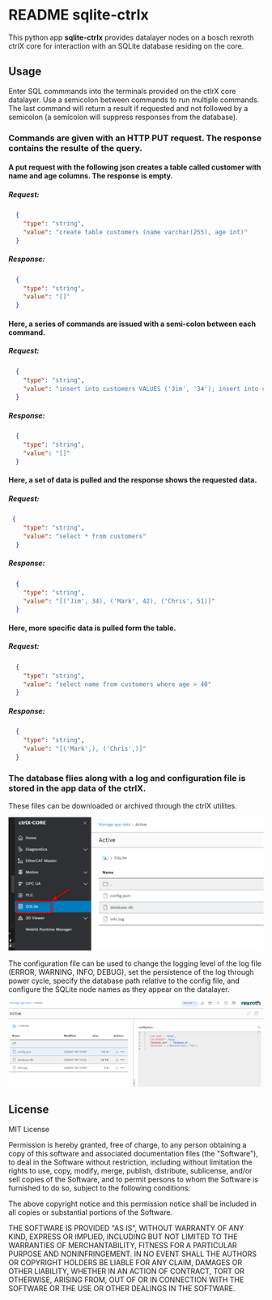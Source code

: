 # README sqlite-ctrlx

This python app __sqlite-ctrlx__ provides datalayer nodes on a bosch rexroth ctrlX core for interaction with an SQLite database residing on the core.

## Usage

Enter SQL commmands into the terminals provided on the ctlrX core datalayer. Use a semicolon between commands to run multiple commands. The last command will return a result if requested and not followed by a semicolon (a semicolon will suppress responses from the database).


### Commands are given with an HTTP PUT request. The response contains the resulte of the query.

#### A put request with the following json creates a table called customer with name and age columns. The response is empty.

##### Request:
```json
  {
    "type": "string",
    "value": "create table customers (name varchar(255), age int)"
  }
```

##### Response:
```json
  {
    "type": "string",
    "value": "[]"
  }
```

#### Here, a series of commands are issued with a semi-colon between each command.
##### Request: 
```json
  {
    "type": "string",
    "value": "insert into customers VALUES ('Jim', '34'); insert into customers VALUES ('Mark', '42'); insert into customers VALUES ('Chris', '51');"
  }
 ``` 

##### Response:
```json
  {
    "type": "string",
    "value": "[]"
  }
```

#### Here, a set of data is pulled and the response shows the requested data.
##### Request: 
```json
 {
    "type": "string",
    "value": "select * from customers"
  }
```
##### Response:
```json
  {
    "type": "string",
    "value": "[('Jim', 34), ('Mark', 42), ('Chris', 51)]"
  }
```

#### Here, more specific data is pulled form the table. 

##### Request: 
```json
  {
    "type": "string",
    "value": "select name from customers where age > 40"
  }
```
##### Response:
```json
  {
    "type": "string",
    "value": "[('Mark',), ('Chris',)]"
  }
```

### The database flies along with a log and configuration file is stored in the app data of the ctrlX. 
  These files can be downloaded or archived through the ctrlX utilites. 

![alt text](image.png)


  The configuration file can be used to change the logging level of the log file (ERROR, WARNING, INFO, DEBUG), set the persistence of the log through power cycle, specify the database path relative to the config file, and configure the SQLite node names as they appear on the datalayer.

![alt text](image-1.png)

## License

MIT License

Permission is hereby granted, free of charge, to any person obtaining a copy
of this software and associated documentation files (the "Software"), to deal
in the Software without restriction, including without limitation the rights
to use, copy, modify, merge, publish, distribute, sublicense, and/or sell
copies of the Software, and to permit persons to whom the Software is
furnished to do so, subject to the following conditions:

The above copyright notice and this permission notice shall be included in all
copies or substantial portions of the Software.

THE SOFTWARE IS PROVIDED "AS IS", WITHOUT WARRANTY OF ANY KIND, EXPRESS OR
IMPLIED, INCLUDING BUT NOT LIMITED TO THE WARRANTIES OF MERCHANTABILITY,
FITNESS FOR A PARTICULAR PURPOSE AND NONINFRINGEMENT. IN NO EVENT SHALL THE
AUTHORS OR COPYRIGHT HOLDERS BE LIABLE FOR ANY CLAIM, DAMAGES OR OTHER
LIABILITY, WHETHER IN AN ACTION OF CONTRACT, TORT OR OTHERWISE, ARISING FROM,
OUT OF OR IN CONNECTION WITH THE SOFTWARE OR THE USE OR OTHER DEALINGS IN THE
SOFTWARE.
